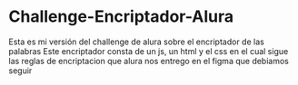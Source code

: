 # Challenge-Encriptador-Alura
Esta es mi versión del challenge de alura sobre el encriptador de las palabras
Este encriptador consta de un js, un html y el css en el cual sigue las reglas de encriptacion que alura nos entrego en el figma que debiamos seguir
